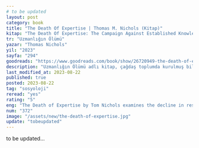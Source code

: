 ```yaml
---
# to be updated
layout: post
category: book
title: "The Death Of Expertise | Thomas M. Nichols (Kitap)"
kitap: "The Death Of Expertise: The Campaign Against Established Knowledge and Why it Matters"
tr: "Uzmanlığın Ölümü"
yazar: "Thomas Nichols"
yil: "2023"
sayfa: "294"
goodreads: "https://www.goodreads.com/book/show/26720949-the-death-of-expertise"
description: "Uzmanlığın Ölümü adlı kitap, çağdaş toplumda kurulmuş bilgiye ve uzmanlara saygının azalmasını inceleyerek, internetin, sosyal medyanın ve populizmin yükselişinin, birçok insanın uzman görüşlerini reddetmesine ve kendi görüşlerine veya bilgi kaynaklarına güvenmesine nasıl katkıda bulunduğunu ve bu eğilimin bilgilendirilmiş karar verme ve sağlıklı bir demokrasi için ciddi sonuçlara yol açabileceğini tartışır."
last_modified_at: 2023-08-22
published: true
posted: 2023-08-22
tag: "sosyoloji"
reread: "yes"
rating: "5"
eng: "The Death of Expertise by Tom Nichols examines the decline in respect for established knowledge and experts in the modern age, discussing its implications for informed decision-making and democracy."
num: "372"
image: "/assets/new/the-death-of-expertise.jpg"
update: "tobeupdated"
---
```


to be updated...
